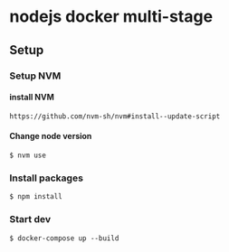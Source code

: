 # nodejs docker multi-stage

## Setup

### Setup NVM

#### install NVM
```https://github.com/nvm-sh/nvm#install--update-script```

#### Change node version
```
$ nvm use
```

### Install packages
```
$ npm install
``` 

### Start dev  
```
$ docker-compose up --build
```